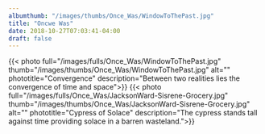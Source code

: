 ```yaml
---
albumthumb: "/images/thumbs/Once_Was/WindowToThePast.jpg"
title: "Oncwe Was"
date: 2018-10-27T07:03:41-04:00
draft: false
---
```

{{< photo full="/images/fulls/Once_Was/WindowToThePast.jpg" thumb="/images/thumbs/Once_Was/WindowToThePast.jpg" alt="" phototitle="Convergence" description="Between two realities lies the convergence of time and space">}}
{{< photo full="/images/fulls/Once_Was/JacksonWard-Sisrene-Grocery.jpg" thumb="/images/thumbs/Once_Was/JacksonWard-Sisrene-Grocery.jpg" alt="" phototitle="Cypress of Solace" description="The cypress stands tall against time providing solace in a barren wasteland.">}}



